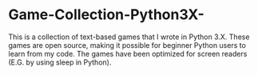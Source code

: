 # Game-Collection-Python3X-
This is a collection of text-based games that I wrote in Python 3.X. These games are open source, making it possible for beginner Python users to learn from my code. The games have been optimized for screen readers (E.G. by using sleep in Python).
